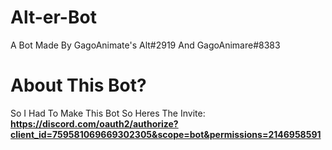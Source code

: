 # Alt-er-Bot
A Bot Made By GagoAnimate's Alt#2919 And GagoAnimare#8383
# **About This Bot?**
So I Had To Make This Bot So Heres The Invite:
**https://discord.com/oauth2/authorize?client_id=759581069669302305&scope=bot&permissions=2146958591**
